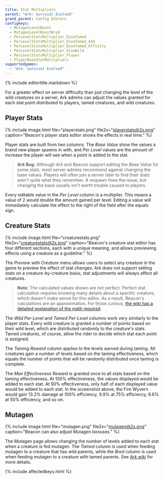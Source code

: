 ```yaml
---
title: Stat Multipliers
parent: "Ark: Survival Evolved"
grand_parent: Config Editors
configkeys:
  - MutagenLevelBoost
  - MutagenLevelBoostBred
  - PerLevelStatsMultiplier_DinoTamed
  - PerLevelStatsMultiplier_DinoTamed_Add
  - PerLevelStatsMultiplier_DinoTamed_Affinity
  - PerLevelStatsMultiplier_DinoWild
  - PerLevelStatsMultiplier_Player
  - PlayerBaseStatMultipliers
supportedgames:
  - "Ark: Survival Evolved"
---
```

{% include editortitle.markdown %}

For a greater effect on server difficulty than just changing the level of the wild creatures on a server, Ark admins can adjust the values granted for each stat point distributed to players, tamed creatures, and wild creatures.

## Player Stats

{% include image.html file="playerstats.png" file2x="playerstats@2x.png" caption="Beacon's player stats editor shows the effects in real time." %}

Player stats are built from two columns. The _Base Value_ show the values a brand new player spawns in with, and _Per Level_ values are the amount of increase the player will see when a point is added to the stat.

> **Ark Bug**: Although Ark and Beacon support editing the _Base Value_ for some stats, most server admins recommend against changing the base values. Players will often join a server later to find their stats aren't quite what they remember. A respawn fixes the issue, but changing the base usually isn't worth trouble caused to players.

Every editable value in the _Per Level_ column is a multiplier. This means a value of 2 would double the amount gained per level. Editing a value will immediately calculate the effect to the right of the field after the equals sign.

## Creature Stats

{% include image.html file="creaturestats.png" file2x="creaturestats@2x.png" caption="Beacon's creature stat editor has four different sections, each with a unique meaning, and allows previewing effects using a creature as a guideline." %}

The _Preview with Creature_ menu allows users to select any creature in the game to preview the effect of stat changes. Ark does not support setting stats on a creature-by-creature basis; stat adjustments will always affect all creatures.

> **Note**: The calculated values shown are not perfect. Perfect stat calculation requires knowing many details about a specific creature, which doesn't make sense for this editor. As a result, Beacon's calculations are an approximation. For those curious, [the wiki has a detailed explanation of the math required](https://ark.wiki.gg/wiki/Creature_stats_calculation).

The _Wild Per-Level_ and _Tamed Per-Level_ columns work very similarly to the player stats. Every wild creature is granted a number of points based on their wild level, which are distributed randomly to the creature's stats. Tamed creatures, of course, allow the rider to decide which stat each point is assigned.

The _Taming Reward_ column applies to the levels earned during taming. All creatures gain a number of levels based on the taming effectiveness, which equals the number of points that will be randomly distributed once taming is complete.

The _Max Effectiveness Reward_ is granted once to all stats based on the taming effectiveness. At 100% effectiveness, the values displayed would be added to each stat. At 50% effectiveness, only half of each displayed value would be added to each stat. In the screenshot above, the Fire Wyvern would gain 13.2% damage at 100% efficiency, 9.9% at 75% efficiency, 6.6% at 50% efficiency, and so on.

## Mutagen

{% include image.html file="mutagen.png" file2x="mutagen@2x.png" caption="Beacon can also adjust Mutagen bonuses." %}

The Mutagen page allows changing the number of levels added to each stat when a creature is fed mutagen. The _Tamed_ column is used when feeding mutagen to a creature that has wild parents, while the _Bred_ column is used when feeding mutagen to a creature with tamed parents. See [Ark wiki](https://ark.wiki.gg/wiki/Mutagen#Usage) for more details.

{% include affectedkeys.html %}